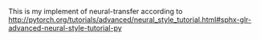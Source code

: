 This is my implement of neural-transfer according to http://pytorch.org/tutorials/advanced/neural_style_tutorial.html#sphx-glr-advanced-neural-style-tutorial-py
